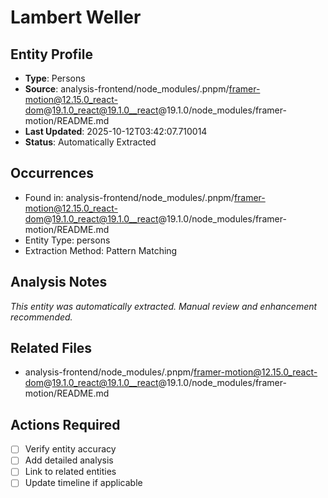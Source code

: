# Lambert Weller

## Entity Profile
- **Type**: Persons
- **Source**: analysis-frontend/node_modules/.pnpm/framer-motion@12.15.0_react-dom@19.1.0_react@19.1.0__react@19.1.0/node_modules/framer-motion/README.md
- **Last Updated**: 2025-10-12T03:42:07.710014
- **Status**: Automatically Extracted

## Occurrences
- Found in: analysis-frontend/node_modules/.pnpm/framer-motion@12.15.0_react-dom@19.1.0_react@19.1.0__react@19.1.0/node_modules/framer-motion/README.md
- Entity Type: persons
- Extraction Method: Pattern Matching

## Analysis Notes
*This entity was automatically extracted. Manual review and enhancement recommended.*

## Related Files
- analysis-frontend/node_modules/.pnpm/framer-motion@12.15.0_react-dom@19.1.0_react@19.1.0__react@19.1.0/node_modules/framer-motion/README.md

## Actions Required
- [ ] Verify entity accuracy
- [ ] Add detailed analysis
- [ ] Link to related entities
- [ ] Update timeline if applicable
